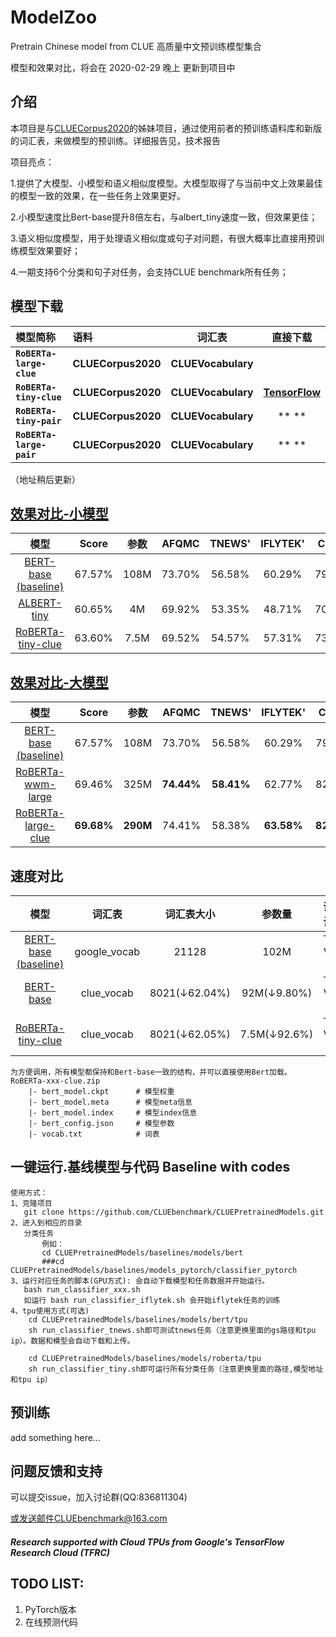 # ModelZoo
Pretrain Chinese model from CLUE 高质量中文预训练模型集合

模型和效果对比，将会在 2020-02-29 晚上 更新到项目中

介绍
---------------------------------------------
本项目是与<a href='https://github.com/CLUEbenchmark/CLUECorpus2020'>CLUECorpus2020</a>的姊妹项目，通过使用前者的预训练语料库和新版的词汇表，来做模型的预训练。详细报告见，技术报告

项目亮点：

1.提供了大模型、小模型和语义相似度模型。大模型取得了与当前中文上效果最佳的模型一致的效果，在一些任务上效果更好。

2.小模型速度比Bert-base提升8倍左右，与albert_tiny速度一致，但效果更佳；

3.语义相似度模型，用于处理语义相似度或句子对问题，有很大概率比直接用预训练模型效果要好；

4.一期支持6个分类和句子对任务，会支持CLUE benchmark所有任务；

模型下载 
---------------------------------------------
| 模型简称 | 语料 | 词汇表|直接下载 | 
| :------- | :--------- | :---------: |  :---------: | 
| **`RoBERTa-large-clue`** | **CLUECorpus2020** | **CLUEVocabulary** |  |  
| **`RoBERTa-tiny-clue`** | **CLUECorpus2020** | **CLUEVocabulary** | **[TensorFlow](https://storage.googleapis.com/cluebenchmark/pretrained_models/RoBERTa-tiny-clue.zip)**  | 
| **`RoBERTa-tiny-pair`** | **CLUECorpus2020** | **CLUEVocabulary** | ** ** | 
| **`RoBERTa-large-pair`** | **CLUECorpus2020** | **CLUEVocabulary** | ** ** | 

（地址稍后更新）

<a href='https://www.cluebenchmarks.com/small_model_classification.html'>效果对比-小模型</a>
---------------------------------------------
| 模型   | Score  | 参数    | AFQMC  | TNEWS'  | IFLYTEK'   | CMNLI   |  
| :----:| :----: | :----: | :----: |:----: |:----: |:----: | 
| <a href="#">BERT-base (baseline)</a>      | 67.57% | 108M |  73.70% | 56.58%  | 60.29% | 79.69% | 
| <a href="#">ALBERT-tiny</a>      | 60.65% | 4M  | 69.92% | 53.35%  | 48.71% | 70.61% |  
| <a href="#">RoBERTa-tiny-clue</a>      | 63.60% | 7.5M  | 69.52% | 54.57%  | 57.31% | 73.10% |  

<a href='https://www.cluebenchmarks.com/classification.html'>效果对比-大模型</a>
---------------------------------------------
| 模型   | Score  | 参数    | AFQMC  | TNEWS'  | IFLYTEK'   | CMNLI   |  
| :----:| :----: | :----: | :----: |:----: |:----: |:----: | 
| <a href="#">BERT-base  (baseline)</a>      | 67.57% | 108M |  73.70% | 56.58%  | 60.29% | 79.69% | 
| <a href="#">RoBERTa-wwm-large</a>      | 69.46% | 325M | **74.44%** | **58.41%**  | 62.77% | 82.20% | 
| <a href="#">RoBERTa-large-clue</a>      | **69.68%** | **290M**  | 74.41% | 58.38%  | **63.58%** | **82.36%** |  

速度对比
---------------------------------------------
| 模型   | 词汇表  | 词汇表大小    | 参数量  | 训练设备  | 训练速度   | 
| :----:| :----: | :----: | :----: |:----: |:----: | 
| <a href="#">BERT-base (baseline)</a>      | google_vocab  | 21128 | 102M  | TPU V3-8  | 1k Steps / 404s | 
| <a href="#">BERT-base</a>      | clue_vocab  | 8021(&#8595;62.04%) | 92M(&#8595;9.80%)  | TPU V3-8  | 1k Steps / 350s(&#8593;15.43%) | 
| <a href="#">RoBERTa-tiny-clue</a>      | clue_vocab  | 8021(&#8595;62.05%) | 7.5M(&#8595;92.6%)  | TPU V3-8  |1k Steps / 50s(&#8593;708.0%)  | 

    为方便调用，所有模型都保持和Bert-base一致的结构，并可以直接使用Bert加载。
    RoBERTa-xxx-clue.zip
        |- bert_model.ckpt      # 模型权重
        |- bert_model.meta      # 模型meta信息
        |- bert_model.index     # 模型index信息
        |- bert_config.json     # 模型参数
        |- vocab.txt            # 词表
    
一键运行.基线模型与代码 Baseline with codes
---------------------------------------------------------------------
    使用方式：
    1、克隆项目 
       git clone https://github.com/CLUEbenchmark/CLUEPretrainedModels.git
    2、进入到相应的目录
       分类任务  
           例如：
           cd CLUEPretrainedModels/baselines/models/bert
           ###cd CLUEPretrainedModels/baselines/models_pytorch/classifier_pytorch
    3、运行对应任务的脚本(GPU方式): 会自动下载模型和任务数据并开始运行。
       bash run_classifier_xxx.sh
       如运行 bash run_classifier_iflytek.sh 会开始iflytek任务的训练  
    4、tpu使用方式(可选)  
        cd CLUEPretrainedModels/baselines/models/bert/tpu  
        sh run_classifier_tnews.sh即可测试tnews任务（注意更换里面的gs路径和tpu ip）。数据和模型会自动下载和上传。
        
        cd CLUEPretrainedModels/baselines/models/roberta/tpu  
        sh run_classifier_tiny.sh即可运行所有分类任务（注意更换里面的路径,模型地址和tpu ip）  


预训练
---------------------------------------------
add something here...

问题反馈和支持
---------------------------------------------
 可以提交issue，加入讨论群(QQ:836811304)
 
 或发送邮件CLUEbenchmark@163.com

##### Research supported with Cloud TPUs from Google's TensorFlow Research Cloud (TFRC)


TODO LIST:
---------------------------------------------
1. PyTorch版本
2. 在线预测代码



